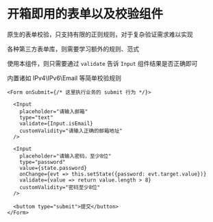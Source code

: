 # 开箱即用的表单以及校验组件

原生的表单校验，只支持有限的正则规则，对于复杂验证需求难以实现

各种第三方表单库，则需要学习额外的规则、范式

使用本组件，则只需要通过 `validate` 告诉 `Input` 组件结果是否正确即可

内置诸如 IPv4\IPv6\Email 等简单校验规则

```
<Form onSubmit={/* 这里执行业务的 submit 行为 */}>

  <Input 
    placeholder="请输入邮箱"
    type="text"
    validate={Input.isEmail}
    customValidity="请输入正确的邮箱地址"
  />

  <Input 
    placeholder="请输入密码，至少8位"
    type="password" 
    value={state.password}
    onChange={evt => this.setState({password: evt.target.value})}
    validate={value => return value.length > 8}
    customValidity="密码至少8位"
  />

  <buttom type="submit">提交</button>
</Form>
```